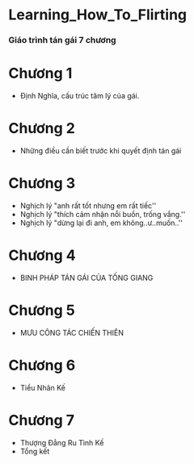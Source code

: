# Learning_How_To_Flirting
### Giáo trình tán gái 7 chương 
# Chương 1
- Định Nghĩa, cấu trúc tâm lý của gái.
# Chương 2
- Những điều cần biết trước khi quyết định tán gái
# Chương 3
- Nghịch lý "anh rất tốt nhưng em rất tiếc''
- Nghịch lý "thích cảm nhận nỗi buồn, trống vắng.''
- Nghịch lý "dừng lại đi anh, em không..ư..muốn..''
# Chương 4
- BINH PHÁP TÁN GÁI CỦA TỐNG GIANG
# Chương 5
- MƯU CÔNG TÁC CHIẾN THIÊN
# Chương 6
- Tiểu Nhân Kế
# Chương 7
- Thượng Đẳng Ru Tình Kế
- Tổng kết

